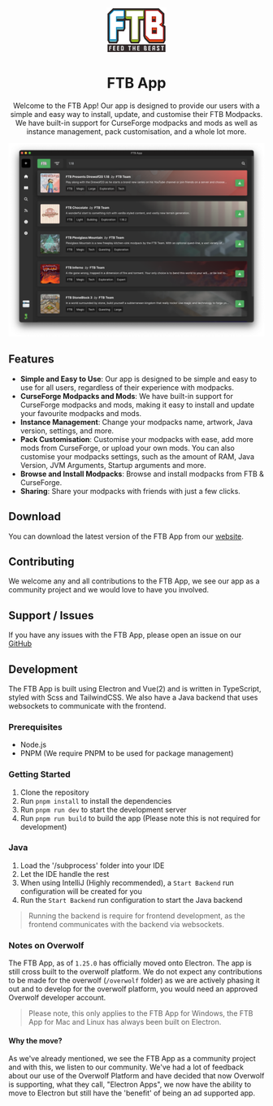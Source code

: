 <p align="center"><img src="./public/assets/images/branding/ftb-logo-full.svg" height="90" /></p>
<h1 align="center">FTB App</h1>

<p align="center">Welcome to the FTB App! Our app is designed to provide our users with a simple and easy way to install, update, and customise their FTB Modpacks. We have built-in support for CurseForge modpacks and mods as well as instance management, pack customisation, and a whole lot more.</p>

![FTB App](./.github/assets/ftb-app-preview.png "FTB App")

## Features

- **Simple and Easy to Use**: Our app is designed to be simple and easy to use for all users, regardless of their experience with modpacks.
- **CurseForge Modpacks and Mods**: We have built-in support for CurseForge modpacks and mods, making it easy to install and update your favourite modpacks and mods.
- **Instance Management**: Change your modpacks name, artwork, Java version, settings, and more.
- **Pack Customisation**: Customise your modpacks with ease, add more mods from CurseForge, or upload your own mods. You can also customise your modpacks settings, such as the amount of RAM, Java Version, JVM Arguments, Startup arguments and more.
- **Browse and Install Modpacks**: Browse and install modpacks from FTB & CurseForge.
- **Sharing**: Share your modpacks with friends with just a few clicks.

## Download

You can download the latest version of the FTB App from our [website](https://feed-the-beast.com/app).

## Contributing

We welcome any and all contributions to the FTB App, we see our app as a community project and we would love to have you involved.

## Support / Issues

If you have any issues with the FTB App, please open an issue on our [GitHub](https://github.com/ftbteam/ftb-app)

## Development

The FTB App is built using Electron and Vue(2) and is written in TypeScript, styled with Scss and TailwindCSS. We also have a Java backend that uses websockets to communicate with the frontend.

### Prerequisites

- Node.js
- PNPM (We require PNPM to be used for package management)

### Getting Started

1. Clone the repository
2. Run `pnpm install` to install the dependencies
3. Run `pnpm run dev` to start the development server
4. Run `pnpm run build` to build the app (Please note this is not required for development)

### Java

1. Load the '/subprocess' folder into your IDE
2. Let the IDE handle the rest
3. When using IntelliJ (Highly recommended), a `Start Backend` run configuration will be created for you
4. Run the `Start Backend` run configuration to start the Java backend

> Running the backend is require for frontend development, as the frontend communicates with the backend via websockets.

### Notes on Overwolf

The FTB App, as of `1.25.0` has officially moved onto Electron. The app is still cross built to the overwolf platform. We do not expect any contributions to be made for the overwolf (`/overwolf` folder) as we are actively phasing it out and to develop for the overwolf platform, you would need an approved Overwolf developer account.

> Please note, this only applies to the FTB App for Windows, the FTB App for Mac and Linux has always been built on Electron.

#### Why the move?

As we've already mentioned, we see the FTB App as a community project and with this, we listen to our community. We've had a lot of feedback about our use of the Overwolf Platform and have decided that now Overwolf is supporting, what they call, "Electron Apps", we now have the ability to move to Electron but still have the 'benefit' of being an ad supported app.